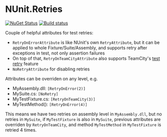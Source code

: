 # NUnit.Retries

[![NuGet Status](https://img.shields.io/nuget/v/SkbKontur.NUnit.Retries.svg)](https://www.nuget.org/packages/SkbKontur.NUnit.Retries/)
[![Build status](https://github.com/skbkontur/nunit-extensions/actions/workflows/actions.yml/badge.svg)](https://github.com/skbkontur/nunit-extensions/actions)

Couple of helpful attributes for test retries:
- `RetryOnErrorAttribute` is like NUnit's own `RetryAttribute`, but it can be applied to whole Fixture/Suite/Assembly, and supports retry after exceptions in test, not only assertion failures
- On top of that, `RetryOnTeamCityAttribute` also supports TeamCity's [test retry](https://www.jetbrains.com/help/teamcity/2022.10/build-failure-conditions.html#test-retry) feature
- `NoRetryAttribute` for disabling retries

Attributes can be overriden on any level, e.g. 
- MyAssembly.dll: `[RetryOnError(2)]`
- MySuite.cs: `[NoRetry]`
- MyTestFixture.cs: `[RetryOnTeamCity(3)]`
- MyTestMethod(): `[RetryOnError(4)]`

This means we have two retries on assembly level in `MyAssembly.dll`, but no retries in `MySuite`,
if `MyTestFixture` is also in `MySuite`, previous attributes are overriden by `RetryOnTeamCity`,
and method `MyTestMethod` in `MyTestFixture` is retried 4 times.
